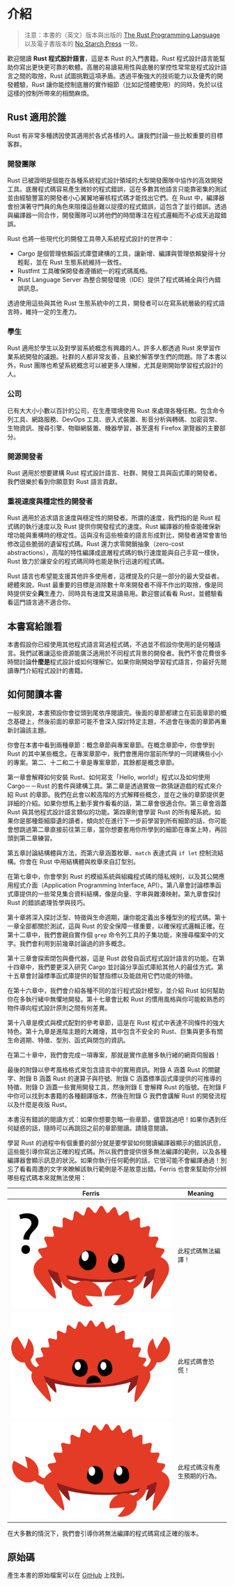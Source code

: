 # 介紹

> 注意：本書的（英文）版本與出版的 [The Rust Programming Language][nsprust] 以及電子書版本的 [No Starch Press][nsp] 一致。

[nsprust]: https://nostarch.com/rust
[nsp]: https://nostarch.com/

歡迎閱讀 **Rust 程式設計語言**，這是本 Rust 的入門書籍。Rust 程式設計語言能幫助你寫出更快更可靠的軟體。高層的易讀易用性與底層的掌控性常常是程式設計語言之間的取捨，Rust 試圖挑戰這項矛盾。透過平衡強大的技術能力以及優秀的開發體驗，Rust 讓你能控制底層的實作細節（比如記憶體使用）的同時，免於以往這樣的控制所帶來的相關麻煩。

## Rust 適用於誰

Rust 有非常多種誘因使其適用於各式各樣的人。讓我們討論一些比較重要的目標客群。

### 開發團隊

Rust 已被證明是個能在各種系統程式設計領域的大型開發團隊中協作的高效開發工具。底層程式碼容易產生微妙的程式錯誤，這在多數其他語言只能靠密集的測試並由經驗豐富的開發者小心翼翼地審核程式碼才能找出它們。在 Rust 中，編譯器會扮演著守門員的角色來阻擋這些難以捉摸的程式錯誤，這包含了並行錯誤。透過與編譯器一同合作，開發團隊可以將他們的時間專注在程式邏輯而不必成天追蹤錯誤。

Rust 也將一些現代化的開發工具帶入系統程式設計的世界中：

* Cargo 是個管理依賴函式庫暨建構的工具，讓新增、編譯與管理依賴變得十分輕鬆，並在 Rust 生態系統維持一致性。
* Rustfmt 工具確保開發者遵循統一的程式碼風格。
* Rust Language Server 為整合開發環境（IDE）提供了程式碼補全與行內錯誤訊息。

透過使用這些與其他 Rust 生態系統中的工具，開發者可以在寫系統層級的程式語言時，維持一定的生產力。

### 學生

Rust 適用於學生以及對學習系統概念有興趣的人。許多人都透過 Rust 來學習作業系統開發的議題。社群的人都非常友善，且樂於解答學生們的問題。除了本書以外，Rust 團隊也希望系統概念可以被更多人理解，尤其是剛開始學習程式設計的人。

### 公司

已有大大小小數以百計的公司，在生產環境使用 Rust 來處理各種任務。包含命令列工具、網路服務、DevOps 工具、嵌入式裝置、影音分析與轉碼、加密貨幣、生物資訊、搜尋引擎、物聯網裝置、機器學習，甚至還有 Firefox 瀏覽器的主要部分。

### 開源開發者

Rust 適用於想要建構 Rust 程式設計語言、社群、開發工具與函式庫的開發者。我們很樂於看到你願意對 Rust 語言貢獻。

### 重視速度與穩定性的開發者

Rust 適用於追求語言速度與穩定性的開發者。所謂的速度，我們指的是 Rust 程式碼的執行速度以及 Rust 提供你開發程式的速度。Rust 編譯器的檢查能確保新增功能與重構時的穩定性。這與沒有這些檢查的語言形成對比，開發者通常會害怕修改這些脆弱的遺留程式碼。Rust 還力求零開銷抽象（zero-cost abstractions），高階的特性編譯成底層程式碼的執行速度能與自己手寫一樣快，Rust 致力於讓安全的程式碼同時也能是執行迅速的程式碼。

Rust 語言也希望能支援其他許多使用者，這裡提及的只是一部分的最大受益者。總體來說，Rust 最重要的目標是消除數十年來開發者不得不作出的取捨，像是同時提供安全**與**生產力、同時具有速度**又**易讀易用。歡迎嘗試看看 Rust，並體驗看看這門語言適不適合你。

## 本書寫給誰看

本書假設你已經使用其他程式語言寫過程式碼，不過並不假設你使用的是何種語言。我們試著讓這些資源能廣泛適用於不同程式背景的開發者。我們不會花費很多時間討論**什麼是**程式設計或如何理解它。如果你剛開始學習程式語言，你最好先閱讀專門介紹程式設計的書籍。

## 如何閱讀本書

一般來說，本書預設你會從頭到尾依序閱讀完。後面的章節都建立在前面章節的概念基礎上，然後前面的章節可能不會深入探討特定主題，不過會在後面的章節再重新討論該主題。

你會在本書中看到兩種章節：概念章節與專案章節。在概念章節中，你會學到 Rust 的其中某些概念。在專案章節中，我們會應用你當前所學的一同建構些小小的專案。第二、十二和二十章是專案章節，其餘都是概念章節。

第一章會解釋如何安裝 Rust、如何寫支「Hello, world!」程式以及如何使用 Cargo－－Rust 的套件與建構工具。第二章是透過實做一款猜謎遊戲的程式來介紹 Rust 的章節。我們在此會以較高階的方式解釋些概念，並在之後的章節提供更詳細的介紹。如果你想馬上動手實作看看的話，第二章會很適合你。第三章會涵蓋 Rust 與其他程式設計語言類似的功能。第四章則會學習 Rust 的所有權系統。如果你是那種鉅細靡遺的讀者，傾向於在進行下一步前學習到所有細節的話，你可能會想跳過第二章直接前往第三章，當你想要套用你所學到的細節在專案上時，再回頭到第二章練習。

第五章討論結構體與方法，而第六章涵蓋枚舉、`match` 表達式與 `if let` 控制流結構。你會在 Rust 中用結構體與枚舉來自訂型別。

在第七章中，你會學到 Rust 的模組系統與組織程式碼的隱私規則，以及其公開應用程式介面（Application Programming Interface, API）。第八章會討論標準函式庫提供的一些常見集合資料結構，像是向量、字串與雜湊映射。第九章會探討 Rust 的錯誤處理哲學與技巧。

第十章將深入探討泛型、特徵與生命週期，讓你能定義出多種型別的程式碼。第十一章全部都關於測試，這與 Rust 的安全保障一樣重要，以確保程式邏輯正確。在第十二章中，我們會親自實作個 `grep` 命令列工具的子集功能，來搜尋檔案中的文字。我們會利用到前幾章討論過的許多概念。

第十三章會探索閉包與疊代器，這是 Rust 啟發自函式程式設計語言的功能。在第十四章中，我們要更深入研究 Cargo 並討論分享函式庫給其他人的最佳方式。第十五章會討論標準函式庫提供的智慧指標以及能啟用它們功能的特徵。

在第十六章中，我們會介紹各種不同的並行程式設計模型，並介紹 Rust 如何幫助你在多執行緒中無懼地開發。第十七章會比較 Rust 的慣用風格與你可能較熟悉的物件導向程式設計原則之間有何差異。

第十八章是模式與模式配對的參考章節，這是在 Rust 程式中表達不同條件的強大特色。第十九章是進階主題的大雜燴，其中包含不安全的 Rust、巨集與更多有關生命週期、特徵、型別、函式與閉包的資訊。

在第二十章中，我們會完成一項專案，那就是實作底層多執行緒的網頁伺服器！

最後的附錄以參考風格格式來包含語言中的實用資訊。附錄 A 涵蓋 Rust 的關鍵字、附錄 B 涵蓋 Rust 的運算子與符號、附錄 C 涵蓋標準函式庫提供的可推導的特徵、附錄 D 涵蓋一些實用開發工具，然後附錄 E 會解釋 Rust 的版號。在附錄 F 中你可以找到本書籍的各種翻譯版本，然後在附錄 G 我們會講解 Rust 的開發流程以及什麼是夜版 Rust。

本書沒有錯誤的閱讀方式：如果你想要忽略一些章節，儘管跳過吧！如果你遇到任何疑惑的話，隨時可以再跳回之前的章節閱讀。請隨意閱讀。

<span id="ferris"></span>

學習 Rust 的過程中有個重要的部分就是要學習如何閱讀編譯器顯示的錯誤訊息，這些能引導你寫出正確的程式碼。所以我們會提供很多無法編譯的範例，以及各種編譯器會顯示訊息的狀況。如果你執行任何範例的話，它很可能不會編譯通過！別忘了看看周遭的文字來瞭解該執行範例是不是故意出錯。Ferris 也會來幫助你分辨哪些程式碼本來就無法使用：

| Ferris                                                                                                           | Meaning                                          |
|------------------------------------------------------------------------------------------------------------------|--------------------------------------------------|
| <img src="img/ferris/does_not_compile.svg" class="ferris-explain" alt="Ferris with a question mark"/>            | 此程式碼無法編譯！                      |
| <img src="img/ferris/panics.svg" class="ferris-explain" alt="Ferris throwing up their hands"/>                   | 此程式碼會恐慌！                                |
| <img src="img/ferris/not_desired_behavior.svg" class="ferris-explain" alt="Ferris with one claw up, shrugging"/> | 此程式碼沒有產生預期的行為。 |

在大多數的情況下，我們會引導你將無法編譯的程式碼寫成正確的版本。

## 原始碼

產生本書的原始檔案可以在 [GitHub][book] 上找到。

[book]: https://github.com/rust-tw/book-tw
